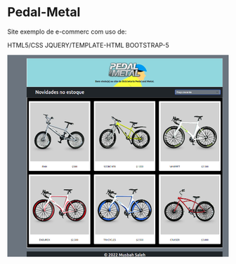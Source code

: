 # Pedal-Metal

Site exemplo de e-commerc com uso de:

HTML5/CSS
JQUERY/TEMPLATE-HTML
BOOTSTRAP-5

![This is an image](https://github.com/GabrielMusbah/Pedal-Metal/blob/master/pedalmetal.png)
